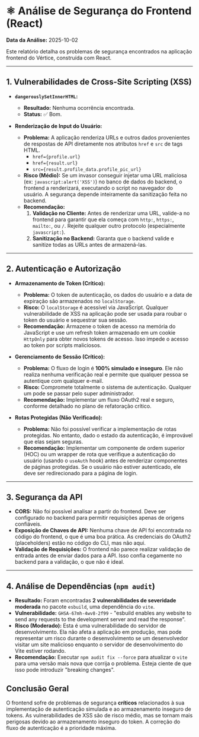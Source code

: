 
# ⚛️ Análise de Segurança do Frontend (React)

**Data da Análise:** 2025-10-02

Este relatório detalha os problemas de segurança encontrados na aplicação frontend do Vértice, construída com React.

---

## 1. Vulnerabilidades de Cross-Site Scripting (XSS)

- **`dangerouslySetInnerHTML`:**
  - **Resultado:** Nenhuma ocorrência encontrada.
  - **Status:** ✅ Bom.

- **Renderização de Input do Usuário:**
  - **Problema:** A aplicação renderiza URLs e outros dados provenientes de respostas de API diretamente nos atributos `href` e `src` de tags HTML.
    - `href={profile.url}`
    - `href={result.url}`
    - `src={result.profile_data.profile_pic_url}`
  - **Risco (Médio):** Se um invasor conseguir injetar uma URL maliciosa (ex: `javascript:alert('XSS')`) no banco de dados do backend, o frontend a renderizará, executando o script no navegador do usuário. A segurança depende inteiramente da sanitização feita no backend.
  - **Recomendação:**
    1.  **Validação no Cliente:** Antes de renderizar uma URL, valide-a no frontend para garantir que ela começa com `http:`, `https:`, `mailto:`, ou `/`. Rejeite qualquer outro protocolo (especialmente `javascript:`).
    2.  **Sanitização no Backend:** Garanta que o backend valide e sanitize todas as URLs antes de armazená-las.

---

## 2. Autenticação e Autorização

- **Armazenamento de Token (Crítico):**
  - **Problema:** O token de autenticação, os dados do usuário e a data de expiração são armazenados no `localStorage`.
  - **Risco:** O `localStorage` é acessível via JavaScript. Qualquer vulnerabilidade de XSS na aplicação pode ser usada para roubar o token do usuário e sequestrar sua sessão.
  - **Recomendação:** Armazene o token de acesso na memória do JavaScript e use um refresh token armazenado em um cookie `HttpOnly` para obter novos tokens de acesso. Isso impede o acesso ao token por scripts maliciosos.

- **Gerenciamento de Sessão (Crítico):**
  - **Problema:** O fluxo de login é **100% simulado e inseguro**. Ele não realiza nenhuma verificação real e permite que qualquer pessoa se autentique com qualquer e-mail.
  - **Risco:** Compromete totalmente o sistema de autenticação. Qualquer um pode se passar pelo super administrador.
  - **Recomendação:** Implementar um fluxo OAuth2 real e seguro, conforme detalhado no plano de refatoração crítico.

- **Rotas Protegidas (Não Verificado):**
  - **Problema:** Não foi possível verificar a implementação de rotas protegidas. No entanto, dado o estado da autenticação, é improvável que elas sejam seguras.
  - **Recomendação:** Implementar um componente de ordem superior (HOC) ou um wrapper de rota que verifique a autenticação do usuário (usando o `useAuth` hook) antes de renderizar componentes de páginas protegidas. Se o usuário não estiver autenticado, ele deve ser redirecionado para a página de login.

---

## 3. Segurança da API

- **CORS:** Não foi possível analisar a partir do frontend. Deve ser configurado no backend para permitir requisições apenas de origens confiáveis.
- **Exposição de Chaves de API:** Nenhuma chave de API foi encontrada no código do frontend, o que é uma boa prática. As credenciais do OAuth2 (placeholders) estão no código do CLI, mas não aqui.
- **Validação de Requisições:** O frontend não parece realizar validação de entrada antes de enviar dados para a API. Isso confia cegamente no backend para a validação, o que não é ideal.

---

## 4. Análise de Dependências (`npm audit`)

- **Resultado:** Foram encontradas **2 vulnerabilidades de severidade moderada** no pacote `esbuild`, uma dependência do `vite`.
- **Vulnerabilidade:** `GHSA-67mh-4wv8-2f99` - "esbuild enables any website to send any requests to the development server and read the response".
- **Risco (Moderado):** Esta é uma vulnerabilidade do servidor de desenvolvimento. Ela não afeta a aplicação em produção, mas pode representar um risco durante o desenvolvimento se um desenvolvedor visitar um site malicioso enquanto o servidor de desenvolvimento do Vite estiver rodando.
- **Recomendação:** Executar `npm audit fix --force` para atualizar o `vite` para uma versão mais nova que corrija o problema. Esteja ciente de que isso pode introduzir "breaking changes".

## Conclusão Geral

O frontend sofre de problemas de segurança **críticos** relacionados à sua implementação de autenticação simulada e ao armazenamento inseguro de tokens. As vulnerabilidades de XSS são de risco médio, mas se tornam mais perigosas devido ao armazenamento inseguro do token. A correção do fluxo de autenticação é a prioridade máxima.
